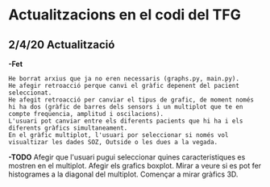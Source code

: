 # Actualitzacions en el codi del TFG

## 2/4/20 Actualització
**-Fet**

    He borrat arxius que ja no eren necessaris (graphs.py, main.py).
    He afegir retroacció perque canvi el gràfic depenent del pacient seleccionat.
    He afegit retroacció per canviar el tipus de grafic, de moment només hi ha dos (gràfic de barres dels sensors i un multiplot que te en compte freqüencia, amplitud i oscilacions).
    L'usuari pot canviar entre els diferents pacients que hi ha i els diferents gràfics simultaneament.
    En el gràfic multiplot, l'usuari por seleccionar si només vol visualtizar les dades SOZ, Outside o les dues a la vegada.
**-TODO**
    Afegir que l'usuari pugui seleccionar quines caracteristiques es mostren en el multiplot.
    Afegir els grafics boxplot.
    Mirar a veure si es pot fer histogrames a la diagonal del multiplot.
    Començar a mirar gràfics 3D.



